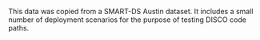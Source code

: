 This data was copied from a SMART-DS Austin dataset. It includes a small number
of deployment scenarios for the purpose of testing DISCO code paths.
